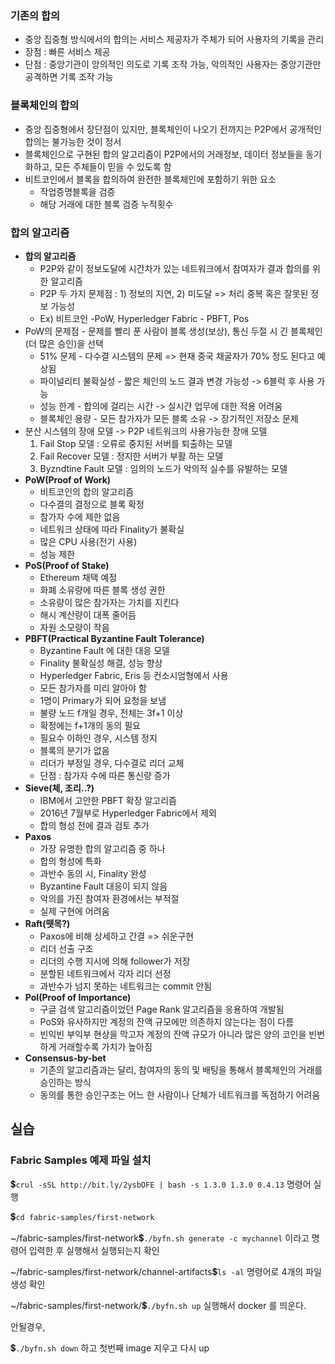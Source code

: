 

### 기존의 합의

- 중앙 집중형 방식에서의 합의는 서비스 제공자가 주체가 되어 사용자의 기록을 관리
- 장점 : 빠른 서비스 제공
- 단점 : 중앙기관이 앙의적인 의도로 기록 조작 가능, 악의적인 사용자는 중앙기관만 공격하면 기록 조작 가능

### 블록체인의 합의

- 중앙 집중형에서 장단점이 있지만, 블록체인이 나오기 전까지는 P2P에서 공개적인 합의는 불가능한 것이 정서
- 블록체인으로 구현된 합의 알고리즘이 P2P에서의 거래정보, 데이터 정보들을 동기화하고, 모든 주체들이 믿을 수 있도록 함
- 비트코인에서 블록을 합의하여 완전한 블록체인에 포함하기 위한 요소
  - 작업증명블록을 검증
  - 해당 거래에 대한 블록 검증 누적횟수

### 합의 알고리즘

- **합의 알고리즘**
  - P2P와 같이 정보도달에 시간차가 있는 네트워크에서 참여자가 결과 합의를 위한 알고리즘
  - P2P 두 가지 문제점 : 1) 정보의 지연, 2) 미도달 => 처리 중복 혹은 잘못된 정보 가능성
  - Ex) 비트코인 -PoW, Hyperledger Fabric - PBFT, Pos
- PoW의 문제점 - 문제를 빨리 푼 사람이 블록 생성(보상), 통신 두절 시 긴 블록체인(더 많은 승인)을 선택
  - 51% 문제 - 다수결 시스템의 문제 => 현재 중국 채굴자가 70% 정도 된다고 예상됨
  - 파이널리티 불확실성 - 짧은 체인의 노드 결과 변경 가능성 -> 6블럭 후 사용 가능
  - 성능 한계 - 합의에 걸리는 시간 -> 실시간 업무에 대한 적용 어려움
  - 블록체인 용량 - 모든 참가자가 모든 블록 소유 -> 장기적인 저장소 문제
- 분산 시스템의 장애 모델 -> P2P 네트워크의 사용가능한 장애 모델
  1. Fail Stop 모델 : 오류로 중지된 서버를 퇴출하는 모델
  2. Fail Recover 모델 : 정지한 서버가 부활 하는 모델
  3. Byzndtine Fault 모델 : 임의의 노드가 악의적 실수를 유발하는 모델
- **PoW(Proof of Work)**
  - 비트코인의 합의 알고리즘
  - 다수결의 결정으로 블록 확정
  - 참가자 수에 제한 없음
  - 네트워크 상태에 따라 Finality가 불확실
  - 많은 CPU 사용(전기 사용)
  - 성능 제한
- **PoS(Proof of Stake)**
  - Ethereum 채택 예정
  - 화폐 소유량에 따른 블록 생성 권한
  - 소유량이 많은 참가자는 가치를 지킨다
  - 해시 계산량이 대폭 줄어듬
  - 자원 소모량이 작음
- **PBFT(Practical Byzantine Fault Tolerance)**
  - Byzantine Fault 에 대한 대응 모델
  - Finality 불확실성 해결, 성능 향상
  - Hyperledger Fabric, Eris 등 컨소시엄형에서 사용
  - 모든 참가자를 미리 알아야 함
  - 1명이 Primary가 되어 요청을 보냄
  - 불량 노드 f개일 경우, 전체는 3f+1 이상
  - 확정에는 f+1개의 동의 필요
  - 필요수 이하인 경우, 시스템 정지
  - 블록의 분기가 없음
  - 리더가 부정일 경우, 다수결로 리더 교체
  - 단점 : 참가자 수에 따른 통신량 증가
- **Sieve(체, 조리..?)**
  - IBM에서 고안한 PBFT 확장 알고리즘
  - 2016년 7월부로 Hyperledger Fabric에서 제외
  - 합의 형성 전에 결과 검토 추가
- **Paxos**
  - 가장 유명한 합의 알고리즘 중 하나
  - 합의 형성에 특화
  - 과반수 동의 시, Finality 완성
  - Byzantine Fault 대응이 되지 않음
  - 악의를 가진 참여자 환경에서는 부적절
  - 실제 구현에 어려움
- **Raft(뗏목?)**
  - Paxos에 비해 상세하고 간결 => 쉬운구현
  - 리더 선출 구조
  - 리더의 수행 지시에 의해 follower가 저장
  - 분할된 네트워크에서 각자 리더 선정
  - 과반수가 넘지 못하는 네트워크는 commit 안됨
- **PoI(Proof of Importance)**
  - 구글 검색 알고리즘이었던 Page Rank 알고리즘을 응용하여 개발됨
  - PoS와 유사하지만 계정의 잔액 규모에만 의존하지 않는다는 점이 다름
  - 빈익빈 부익부 현상을 막고자 계정의 잔액 규모가 아니라 많은 양의 코인을 빈번하게 거래할수록 가치가 높아짐
- **Consensus-by-bet**
  - 기존의 알고리즘과는 달리, 참여자의 동의 및 배팅을 통해서 블록체인의 거래를 승인하는 방식
  - 동의를 통한 승인구조는 어느 한 사람이나 단체가 네트워크를 독점하기 어려움



## 실습

### Fabric Samples 예제 파일 설치

💲`crul -sSL http://bit.ly/2ysbOFE | bash -s 1.3.0 1.3.0 0.4.13`  명령어 실행

💲`cd fabric-samples/first-network`

~/fabric-samples/first-network💲`./byfn.sh generate -c mychannel` 이라고 명령어 입력한 후 실행해서 실행되는지 확인

~/fabric-samples/first-network/channel-artifacts💲`ls -al` 명령어로 4개의 파일 생성 확인

~/fabric-samples/first-network/💲`./byfn.sh up` 실행해서 docker 를 띄운다.

안될경우,

💲`./byfn.sh down` 하고 첫번째 image 지우고 다시 up



